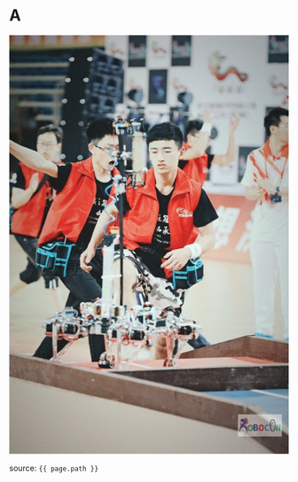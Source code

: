 <!--
 * @Descripttion: 
 * @version: 第一版
 * @Author: 叮咚蛋
 * @Date: 2021-01-19 21:49:45
 * @LastEditors: 叮咚蛋
 * @LastEditTime: 2021-01-19 22:22:33
 * @FilePath: \rundocs-jekyll-rtd-theme-e897694\test_long\folder2\file3.md
-->
# A

![PID](../../md_pictures/r.jpg)

source: `{{ page.path }}`
